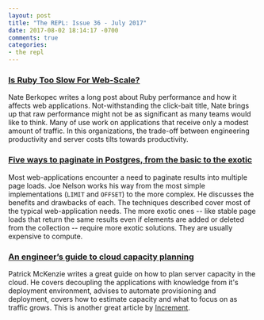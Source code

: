 ```yaml
---
layout: post
title: "The REPL: Issue 36 - July 2017"
date: 2017-08-02 18:14:17 -0700
comments: true
categories:
- the repl
---
```


### [Is Ruby Too Slow For Web-Scale?][scale]

Nate Berkopec writes a long post about Ruby performance and how it affects web applications. Not-withstanding the click-bait title, Nate brings up that raw performance might not be as significant as many teams would like to think. Many of use work on applications that receive only a modest amount of traffic. In this organizations, the trade-off between engineering productivity and server costs tilts towards productivity.

### [Five ways to paginate in Postgres, from the basic to the exotic][pagination]

Most web-applications encounter a need to paginate results into multiple page loads. Joe Nelson works his way from the most simple implementations (`LIMIT` and `OFFSET`) to the more complex. He discusses the benefits and drawbacks of each. The techniques described cover most of the typical web-application needs. The more exotic ones -- like stable page loads that return the same results even if elements are added or deleted from the collection -- require more exotic solutions. They are usually expensive to compute.

### [An engineer’s guide to cloud capacity planning][capacity]

Patrick McKenzie writes a great guide on how to plan server capacity in the cloud. He covers decoupling the applications with knowledge from it's deployment environment, advises to automate provisioning and deployment, covers how to estimate capacity and what to focus on as traffic grows. This is another great article by [Increment][increment].

[scale]: https://www.speedshop.co/2017/07/11/is-ruby-too-slow-for-web-scale.html
[pagination]: https://www.citusdata.com/blog/2016/03/30/five-ways-to-paginate/
[capacity]: https://increment.com/cloud/an-engineers-guide-to-cloud-capacity-planning/
[increment]: https://increment.com/
